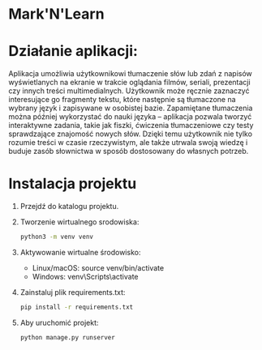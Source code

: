# Mark'N'Learn

# Działanie aplikacji: 
Aplikacja umożliwia użytkownikowi tłumaczenie słów lub zdań z napisów wyświetlanych na ekranie w trakcie oglądania filmów, seriali, prezentacji czy innych treści multimedialnych. Użytkownik może ręcznie zaznaczyć interesujące go fragmenty tekstu, które następnie są tłumaczone na wybrany język i zapisywane w osobistej bazie. Zapamiętane tłumaczenia można później wykorzystać do nauki języka – aplikacja pozwala tworzyć interaktywne zadania, takie jak fiszki, ćwiczenia tłumaczeniowe czy testy sprawdzające znajomość nowych słów. Dzięki temu użytkownik nie tylko rozumie treści w czasie rzeczywistym, ale także utrwala swoją wiedzę i buduje zasób słownictwa w sposób dostosowany do własnych potrzeb.

# Instalacja projektu

1. Przejdź do katalogu projektu.

2. Tworzenie wirtualnego srodowiska:
   ```bash
   python3 -m venv venv
   ```
3. Aktywowanie wirtualne środowisko:

   - Linux/macOS: source venv/bin/activate
   - Windows: venv\Scripts\activate

4. Zainstaluj plik requirements.txt:
   ```bash
   pip install -r requirements.txt
   ```
5. Aby uruchomić projekt:

   ```bash
   python manage.py runserver
   ```
